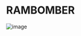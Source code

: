 # RAMBOMBER
![image](https://github.com/un4ckn0wl3z/RAMBOMBER/assets/16059320/d65e3ca6-5190-429d-b2d0-8eead8a1ebb7)
